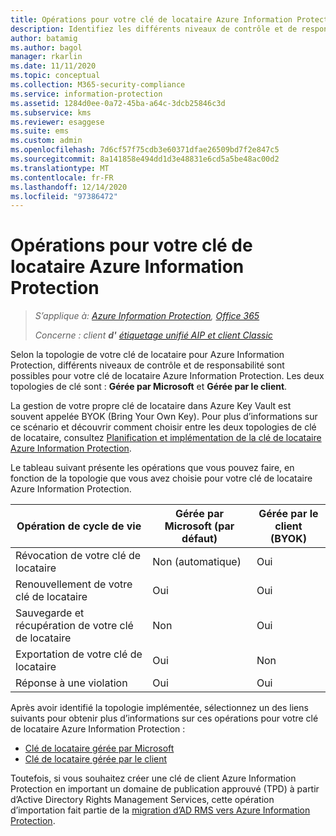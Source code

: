 ```yaml
---
title: Opérations pour votre clé de locataire Azure Information Protection
description: Identifiez les différents niveaux de contrôle et de responsabilité associés à votre clé de locataire Azure Information Protection.
author: batamig
ms.author: bagol
manager: rkarlin
ms.date: 11/11/2020
ms.topic: conceptual
ms.collection: M365-security-compliance
ms.service: information-protection
ms.assetid: 1284d0ee-0a72-45ba-a64c-3dcb25846c3d
ms.subservice: kms
ms.reviewer: esaggese
ms.suite: ems
ms.custom: admin
ms.openlocfilehash: 7d6cf57f75cdb3e60371dfae26509bd7f2e847c5
ms.sourcegitcommit: 8a141858e494dd1d3e48831e6cd5a5be48ac00d2
ms.translationtype: MT
ms.contentlocale: fr-FR
ms.lasthandoff: 12/14/2020
ms.locfileid: "97386472"
---
```

# <a name="operations-for-your-azure-information-protection-tenant-key"></a>Opérations pour votre clé de locataire Azure Information Protection

>**S’applique à*: [Azure Information Protection](https://azure.microsoft.com/pricing/details/information-protection), [Office 365](https://download.microsoft.com/download/E/C/F/ECF42E71-4EC0-48FF-AA00-577AC14D5B5C/Azure_Information_Protection_licensing_datasheet_EN-US.pdf)*
>
>*Concerne : client **d'** [étiquetage unifié AIP et client Classic](faqs.md#whats-the-difference-between-the-azure-information-protection-classic-and-unified-labeling-clients)*

Selon la topologie de votre clé de locataire pour Azure Information Protection, différents niveaux de contrôle et de responsabilité sont possibles pour votre clé de locataire Azure Information Protection. Les deux topologies de clé sont : **Gérée par Microsoft** et **Gérée par le client**.

La gestion de votre propre clé de locataire dans Azure Key Vault est souvent appelée BYOK (Bring Your Own Key). Pour plus d’informations sur ce scénario et découvrir comment choisir entre les deux topologies de clé de locataire, consultez [Planification et implémentation de la clé de locataire Azure Information Protection](plan-implement-tenant-key.md).

Le tableau suivant présente les opérations que vous pouvez faire, en fonction de la topologie que vous avez choisie pour votre clé de locataire Azure Information Protection.

|Opération de cycle de vie|Gérée par Microsoft (par défaut)|Gérée par le client (BYOK)|
|-----------------------|-------------------------------|---------------------------|
|Révocation de votre clé de locataire|Non (automatique)|Oui|
|Renouvellement de votre clé de locataire|Oui|Oui|
|Sauvegarde et récupération de votre clé de locataire|Non|Oui|
|Exportation de votre clé de locataire|Oui|Non|
|Réponse à une violation|Oui|Oui|

Après avoir identifié la topologie implémentée, sélectionnez un des liens suivants pour obtenir plus d’informations sur ces opérations pour votre clé de locataire Azure Information Protection :

- [Clé de locataire gérée par Microsoft](operations-microsoft-managed-tenant-key.md)
- [Clé de locataire gérée par le client](operations-customer-managed-tenant-key.md)

Toutefois, si vous souhaitez créer une clé de client Azure Information Protection en important un domaine de publication approuvé (TPD) à partir d’Active Directory Rights Management Services, cette opération d’importation fait partie de la [migration d’AD RMS vers Azure Information Protection](migrate-from-ad-rms-to-azure-rms.md).  

